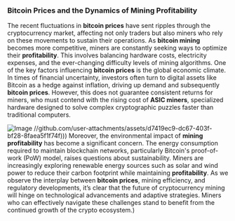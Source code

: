 ### Bitcoin Prices and the Dynamics of Mining Profitability
The recent fluctuations in **bitcoin prices** have sent ripples through the cryptocurrency market, affecting not only traders but also miners who rely on these movements to sustain their operations. As **bitcoin mining** becomes more competitive, miners are constantly seeking ways to optimize their **profitability**. This involves balancing hardware costs, electricity expenses, and the ever-changing difficulty levels of mining algorithms.
One of the key factors influencing **bitcoin prices** is the global economic climate. In times of financial uncertainty, investors often turn to digital assets like Bitcoin as a hedge against inflation, driving up demand and subsequently **bitcoin prices**. However, this does not guarantee consistent returns for miners, who must contend with the rising cost of **ASIC miners**, specialized hardware designed to solve complex cryptographic puzzles faster than traditional computers.

![Image](https://github.com/user-attachments/assets/d7419ec9-dc67-403f-bf28-8faea5f1f74f)
 //github.com/user-attachments/assets/d7419ec9-dc67-403f-bf28-8faea5f1f74f)))
Moreover, the environmental impact of **mining profitability** has become a significant concern. The energy consumption required to maintain blockchain networks, particularly Bitcoin's proof-of-work (PoW) model, raises questions about sustainability. Miners are increasingly exploring renewable energy sources such as solar and wind power to reduce their carbon footprint while maintaining **profitability**.
As we observe the interplay between **bitcoin prices**, mining efficiency, and regulatory developments, it’s clear that the future of cryptocurrency mining will hinge on technological advancements and adaptive strategies. Miners who can effectively navigate these challenges stand to benefit from the continued growth of the crypto ecosystem.)
